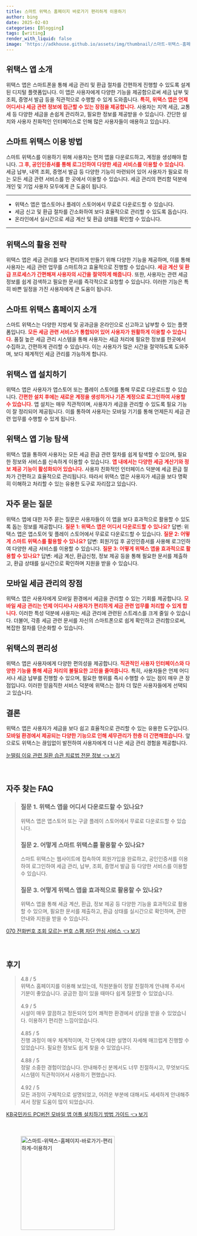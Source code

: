 ```yaml
---
title: 스마트 위택스 홈페이지 바로가기 편리하게 이용하기
author: bing
date: 2025-02-03
categories: [Blogging]
tags: [writing]
render_with_liquid: false
image: 'https://adkhouse.github.io/assets/img/thumbnail/스마트-위택스-홈페이지-바로가기-편리하게-이용하기.webp'
---
```



<h2 id='위택스 앱 소개'>위택스 앱 소개</h2>

<p>위택스 앱은 스마트폰을 통해 세금 관리 및 환급 절차를 간편하게 진행할 수 있도록 설계된 디지털 플랫폼입니다. 이 앱은 사용자에게 다양한 기능을 제공함으로써 세금 납부 및 조회, 증명서 발급 등을 직관적으로 수행할 수 있게 도와줍니다. <b><span style="color: #ee2323;">특히, 위택스 앱은 언제 어디서나 세금 관련 정보에 접근할 수 있는 장점을 제공합니다.</span></b> 사용자는 지역 세금, 교통세 등 다양한 세금을 손쉽게 관리하고, 필요한 정보를 제공받을 수 있습니다. 간단한 설치와 사용자 친화적인 인터페이스로 인해 많은 사용자들이 애용하고 있습니다.</p>

<h2 id='스마트 위택스 이용 방법'>스마트 위택스 이용 방법</h2>

<p>스마트 위택스를 이용하기 위해 사용자는 먼저 앱을 다운로드하고, 계정을 생성해야 합니다. <b><span style="color: #ee2323;">그 후, 공인인증서를 통해 로그인하여 다양한 세금 서비스를 이용할 수 있습니다.</span></b> 세금 납부, 내역 조회, 증명서 발급 등 다양한 기능이 마련되어 있어 사용자가 필요로 하는 모든 세금 관련 서비스를 한 곳에서 이용할 수 있습니다. 세금 관리의 편리함 덕분에 개인 및 기업 사용자 모두에게 큰 도움이 됩니다.</p>

<hr />

<ul>
    <li>위택스 앱은 앱스토어나 플레이 스토어에서 무료로 다운로드할 수 있습니다.</li>
    <li>세금 신고 및 환급 절차를 간소화하여 보다 효율적으로 관리할 수 있도록 돕습니다.</li>
    <li>온라인에서 실시간으로 세금 계산 및 환급 상태를 확인할 수 있습니다.</li>
</ul>

<hr />

<h2 id='위택스의 활용 전략'>위택스의 활용 전략</h2>

<p>위택스 앱은 세금 관리를 보다 편리하게 만들기 위해 다양한 기능을 제공하며, 이를 통해 사용자는 세금 관련 업무를 스마트하고 효율적으로 진행할 수 있습니다. <b><span style="color: #ee2323;">세금 계산 및 환급 프로세스가 간편해져 사용자의 시간을 절약하게 해줍니다.</span></b> 또한, 사용자는 관련 세금 정보를 쉽게 검색하고 필요한 문서를 즉각적으로 요청할 수 있습니다. 이러한 기능은 특히 바쁜 일정을 가진 사용자에게 큰 도움이 됩니다.</p>

<h2 id='스마트 위택스 홈페이지 소개'>스마트 위택스 홈페이지 소개</h2>

<p>스마트 위택스는 다양한 지방세 및 공과금을 온라인으로 신고하고 납부할 수 있는 플랫폼입니다. <b><span style="color: #ee2323;">모든 세금 관련 서비스가 통합되어 있어 사용자가 원활하게 이용할 수 있습니다.</span></b> 품질 높은 세금 관리 시스템을 통해 사용자는 세금 처리에 필요한 정보를 한곳에서 수집하고, 간편하게 관리할 수 있습니다. 이는 사용자가 많은 시간을 절약하도록 도와주며, 보다 체계적인 세금 관리를 가능하게 합니다.</p>

<h2 id='위택스 앱 설치하기'>위택스 앱 설치하기</h2>

<p>위택스 앱은 사용자가 앱스토어 또는 플레이 스토어를 통해 무료로 다운로드할 수 있습니다. <b><span style="color: #ee2323;">간편한 설치 후에는 새로운 계정을 생성하거나 기존 계정으로 로그인하여 사용할 수 있습니다.</span></b> 앱 설치는 매우 직관적이며, 사용자가 세금을 관리할 수 있도록 필요 기능이 잘 정리되어 제공됩니다. 이를 통하여 사용자는 모바일 기기를 통해 언제든지 세금 관련 업무를 수행할 수 있게 됩니다.</p>

<h2 id='위택스 앱 기능 탐색'>위택스 앱 기능 탐색</h2>

<p>위택스 앱을 통하여 사용자는 모든 세금 환급 관련 절차를 쉽게 탐색할 수 있으며, 필요한 정보와 서비스를 신속하게 이용할 수 있습니다. <b><span style="color: #ee2323;">앱 내에서는 다양한 세금 계산기와 정보 제공 기능이 활성화되어 있습니다.</span></b> 사용자 친화적인 인터페이스 덕분에 세금 환급 절차가 간편하고 효율적으로 관리됩니다. 따라서 위택스 앱은 사용자가 세금을 보다 명확히 이해하고 처리할 수 있는 유용한 도구로 자리잡고 있습니다.</p>

<h2 id='자주 묻는 질문'>자주 묻는 질문</h2>

<p>위택스 앱에 대한 자주 묻는 질문은 사용자들이 이 앱을 보다 효과적으로 활용할 수 있도록 돕는 정보를 제공합니다. <b><span style="color: #ee2323;">질문 1: 위택스 앱은 어디서 다운로드할 수 있나요?</span></b> 답변: 위택스 앱은 앱스토어 및 플레이 스토어에서 무료로 다운로드할 수 있습니다. <b><span style="color: #ee2323;">질문 2: 어떻게 스마트 위택스를 활용할 수 있나요?</span></b> 답변: 회원가입 후 공인인증서를 사용해 로그인하여 다양한 세금 서비스를 이용할 수 있습니다. <b><span style="color: #ee2323;">질문 3: 어떻게 위택스 앱을 효과적으로 활용할 수 있나요?</span></b> 답변: 세금 계산, 환급신청, 정보 제공 등을 통해 필요한 문서를 제출하고, 환급 상태를 실시간으로 확인하며 지원을 받을 수 있습니다.</p>

<h2 id='모바일 세금 관리의 장점'>모바일 세금 관리의 장점</h2>

<p>위택스 앱은 사용자에게 모바일 환경에서 세금을 관리할 수 있는 기회를 제공합니다. <b><span style="color: #ee2323;">모바일 세금 관리는 언제 어디서나 사용자가 편리하게 세금 관련 업무를 처리할 수 있게 합니다.</span></b> 이러한 특성 덕분에 사용자는 세금 관리에 관련된 스트레스를 크게 줄일 수 있습니다. 더불어, 각종 세금 관련 문서를 자신의 스마트폰으로 쉽게 확인하고 관리함으로써, 복잡한 절차를 단순화할 수 있습니다.</p>

<h2 id='위택스의 편리성'>위택스의 편리성</h2>

<p>위택스 앱은 사용자에게 다양한 편의성을 제공합니다. <b><span style="color: #ee2323;">직관적인 사용자 인터페이스와 다양한 기능을 통해 세금 처리의 불필요한 고민을 줄여줍니다.</span></b> 특히, 사용자들은 언제 어디서나 세금 납부를 진행할 수 있으며, 필요한 행위를 즉시 수행할 수 있는 점이 매우 큰 장점입니다. 이러한 믿음직한 서비스 덕분에 위택스는 점차 더 많은 사용자들에게 선택되고 있습니다.</p>

<h2 id='결론'>결론</h2>

<p>위택스 앱은 사용자가 세금을 보다 쉽고 효율적으로 관리할 수 있는 유용한 도구입니다. <b><span style="color: #ee2323;">모바일 환경에서 제공되는 다양한 기능으로 인해 세무관리가 한층 더 간편해졌습니다.</span></b> 앞으로도 위택스는 끊임없이 발전하여 사용자에게 더 나은 세금 관리 경험을 제공합니다.</p>


<p><a class="click-button" title="눈떨림 이유 관련 질환 습관 치료법 전문 정보" href="https://adkhouse.github.io/posts/%EB%88%88%EB%96%A8%EB%A6%BC-%EC%9D%B4%EC%9C%A0-%EA%B4%80%EB%A0%A8-%EC%A7%88%ED%99%98-%EC%8A%B5%EA%B4%80-%EC%B9%98%EB%A3%8C%EB%B2%95-%EC%A0%84%EB%AC%B8-%EC%A0%95%EB%B3%B4/" rel="dofollow">눈떨림 이유 관련 질환 습관 치료법 전문 정보 👈 보기</a></p><br>
<h2 id='자주_찾는_FAQ'>자주 찾는 FAQ</h2>
<div itemscope="" itemtype="https://schema.org/FAQPage">
<blockquote>
<div itemscope="" itemprop="mainEntity" itemtype="https://schema.org/Question">
<h3 itemprop="name">질문 1. 위택스 앱을 어디서 다운로드할 수 있나요?</h3>
<div itemscope="" itemprop="acceptedAnswer" itemtype="https://schema.org/Answer">
<span itemprop="text">
<p>위택스 앱은 앱스토어 또는 구글 플레이 스토어에서 무료로 다운로드할 수 있습니다.</p>
</span>
</div>
</div>
<div itemscope="" itemprop="mainEntity" itemtype="https://schema.org/Question">
<h3 itemprop="name">질문 2. 어떻게 스마트 위택스를 활용할 수 있나요?</h3>
<div itemscope="" itemprop="acceptedAnswer" itemtype="https://schema.org/Answer">
<span itemprop="text">
<p>스마트 위택스는 웹사이트에 접속하여 회원가입을 완료하고, 공인인증서를 이용하여 로그인하여 세금 관리, 납부, 조회, 증명서 발급 등 다양한 서비스를 이용할 수 있습니다.</p>
</span>
</div>
</div>
<div itemscope="" itemprop="mainEntity" itemtype="https://schema.org/Question">
<h3 itemprop="name">질문 3. 어떻게 위택스 앱을 효과적으로 활용할 수 있나요?</h3>
<div itemscope="" itemprop="acceptedAnswer" itemtype="https://schema.org/Answer">
<span itemprop="text">
<p>위택스 앱을 통해 세금 계산, 환급, 정보 제공 등 다양한 기능을 효과적으로 활용할 수 있으며, 필요한 문서를 제출하고, 환급 상태를 실시간으로 확인하며, 관련 안내와 지원을 받을 수 있습니다.</p>
</span>
</div>
</div>
</blockquote>
</div>
<p><a class="click-button" title="070 전화번호 조회 모르는 번호 스팸 차단 안심 서비스" href="https://adkhouse.github.io/posts/070-%EC%A0%84%ED%99%94%EB%B2%88%ED%98%B8-%EC%A1%B0%ED%9A%8C-%EB%AA%A8%EB%A5%B4%EB%8A%94-%EB%B2%88%ED%98%B8-%EC%8A%A4%ED%8C%B8-%EC%B0%A8%EB%8B%A8-%EC%95%88%EC%8B%AC-%EC%84%9C%EB%B9%84%EC%8A%A4/" rel="dofollow">070 전화번호 조회 모르는 번호 스팸 차단 안심 서비스 👈 보기</a></p><br>
<h2 id='후기'>후기</h2>
<div itemscope itemtype="https://schema.org/Product">
  <blockquote>
  <div itemprop="review" itemscope itemtype="https://schema.org/Review">
      <div itemprop="reviewRating" itemscope itemtype="https://schema.org/Rating"> <span itemprop="ratingValue">4.8</span> / <span itemprop="bestRating">5</span> </div>
      <span itemprop="reviewBody">위택스 홈페이지를 이용해 보았는데, 직원분들이 정말 친절하게 안내해 주셔서 기분이 좋았습니다. 궁금한 점이 있을 때마다 쉽게 질문할 수 있었습니다.</span>
  </div>
  <br>
  <div itemprop="review" itemscope itemtype="https://schema.org/Review">
      <div itemprop="reviewRating" itemscope itemtype="https://schema.org/Rating"> <span itemprop="ratingValue">4.9</span> / <span itemprop="bestRating">5</span> </div>
      <span itemprop="reviewBody">시설이 매우 깔끔하고 정돈되어 있어 쾌적한 환경에서 상담을 받을 수 있었습니다. 이용하기 편리한 느낌이었습니다.</span>
  </div>
  <br>
  <div itemprop="review" itemscope itemtype="https://schema.org/Review">
      <div itemprop="reviewRating" itemscope itemtype="https://schema.org/Rating"> <span itemprop="ratingValue">4.85</span> / <span itemprop="bestRating">5</span> </div>
      <span itemprop="reviewBody">진행 과정이 매우 체계적이며, 각 단계에 대한 설명이 자세해 매끄럽게 진행할 수 있었습니다. 필요한 정보도 쉽게 찾을 수 있었습니다.</span>
  </div>
  <br>
  <div itemprop="review" itemscope itemtype="https://schema.org/Review">
      <div itemprop="reviewRating" itemscope itemtype="https://schema.org/Rating"> <span itemprop="ratingValue">4.88</span> / <span itemprop="bestRating">5</span> </div>
      <span itemprop="reviewBody">정말 소중한 경험이었습니다. 안내해주신 분께서도 너무 친절하시고, 무엇보다도 시스템이 직관적이어서 사용하기 편했습니다.</span>
  </div>
  <br>
  <div itemprop="review" itemscope itemtype="https://schema.org/Review">
      <div itemprop="reviewRating" itemscope itemtype="https://schema.org/Rating"> <span itemprop="ratingValue">4.92</span> / <span itemprop="bestRating">5</span> </div>
      <span itemprop="reviewBody">모든 과정이 구체적으로 설명되었고, 어려운 부분에 대해서도 세세하게 안내해주셔서 정말 도움이 많이 되었습니다.</span>
  </div>
  </blockquote>
</div>
<p><a class="click-button" title="KB국민카드 PC버전 모바일 앱 어플 설치하기 방법 가이드" href="https://adkhouse.github.io/posts/KB%EA%B5%AD%EB%AF%BC%EC%B9%B4%EB%93%9C-PC%EB%B2%84%EC%A0%84-%EB%AA%A8%EB%B0%94%EC%9D%BC-%EC%95%B1-%EC%96%B4%ED%94%8C-%EC%84%A4%EC%B9%98%ED%95%98%EA%B8%B0-%EB%B0%A9%EB%B2%95-%EA%B0%80%EC%9D%B4%EB%93%9C/" rel="dofollow">KB국민카드 PC버전 모바일 앱 어플 설치하기 방법 가이드 👈 보기</a></p><br>
<figure class="image"><img src="https://adkhouse.github.io/assets/img/thumbnail/스마트-위택스-홈페이지-바로가기-편리하게-이용하기.webp" alt="스마트-위택스-홈페이지-바로가기-편리하게-이용하기" width="256" height="256"></figure>